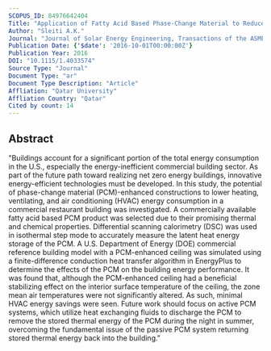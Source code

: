 ```yaml
---
SCOPUS_ID: 84976642404
Title: "Application of Fatty Acid Based Phase-Change Material to Reduce Energy Consumption from Roofs of Buildings"
Author: "Sleiti A.K."
Journal: "Journal of Solar Energy Engineering, Transactions of the ASME"
Publication Date: {'$date': '2016-10-01T00:00:00Z'}
Publication Year: 2016
DOI: "10.1115/1.4033574"
Source Type: "Journal"
Document Type: "ar"
Document Type Description: "Article"
Affliation: "Qatar University"
Affliation Country: "Qatar"
Cited by count: 14
---
```


## Abstract
"Buildings account for a significant portion of the total energy consumption in the U.S., especially the energy-inefficient commercial building sector. As part of the future path toward realizing net zero energy buildings, innovative energy-efficient technologies must be developed. In this study, the potential of phase-change material (PCM)-enhanced constructions to lower heating, ventilating, and air conditioning (HVAC) energy consumption in a commercial restaurant building was investigated. A commercially available fatty acid based PCM product was selected due to their promising thermal and chemical properties. Differential scanning calorimetry (DSC) was used in isothermal step mode to accurately measure the latent heat energy storage of the PCM. A U.S. Department of Energy (DOE) commercial reference building model with a PCM-enhanced ceiling was simulated using a finite-difference conduction heat transfer algorithm in EnergyPlus to determine the effects of the PCM on the building energy performance. It was found that, although the PCM-enhanced ceiling had a beneficial stabilizing effect on the interior surface temperature of the ceiling, the zone mean air temperatures were not significantly altered. As such, minimal HVAC energy savings were seen. Future work should focus on active PCM systems, which utilize heat exchanging fluids to discharge the PCM to remove the stored thermal energy of the PCM during the night in summer, overcoming the fundamental issue of the passive PCM system returning stored thermal energy back into the building."
